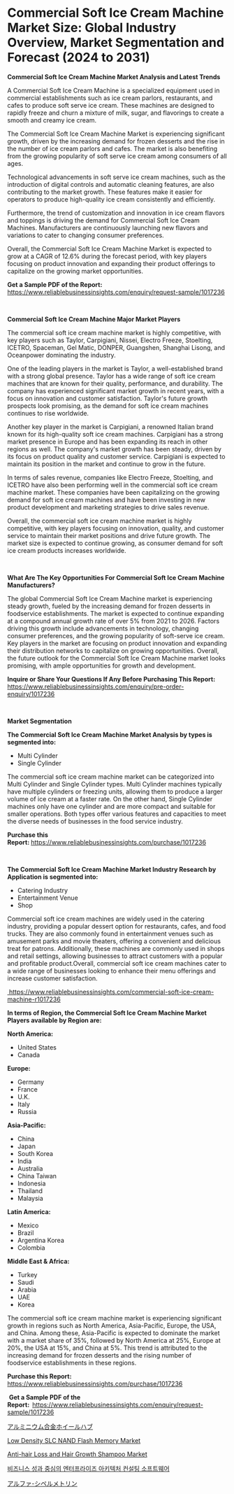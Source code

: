 <p><h1>Commercial Soft Ice Cream Machine Market Size: Global Industry Overview, Market Segmentation and Forecast (2024 to 2031)</h1></p><p><strong>Commercial Soft Ice Cream Machine Market Analysis and Latest Trends</strong></p>
<p><p>A Commercial Soft Ice Cream Machine is a specialized equipment used in commercial establishments such as ice cream parlors, restaurants, and cafes to produce soft serve ice cream. These machines are designed to rapidly freeze and churn a mixture of milk, sugar, and flavorings to create a smooth and creamy ice cream.</p><p>The Commercial Soft Ice Cream Machine Market is experiencing significant growth, driven by the increasing demand for frozen desserts and the rise in the number of ice cream parlors and cafes. The market is also benefiting from the growing popularity of soft serve ice cream among consumers of all ages.</p><p>Technological advancements in soft serve ice cream machines, such as the introduction of digital controls and automatic cleaning features, are also contributing to the market growth. These features make it easier for operators to produce high-quality ice cream consistently and efficiently.</p><p>Furthermore, the trend of customization and innovation in ice cream flavors and toppings is driving the demand for Commercial Soft Ice Cream Machines. Manufacturers are continuously launching new flavors and variations to cater to changing consumer preferences.</p><p>Overall, the Commercial Soft Ice Cream Machine Market is expected to grow at a CAGR of 12.6% during the forecast period, with key players focusing on product innovation and expanding their product offerings to capitalize on the growing market opportunities.</p></p>
<p><strong>Get a Sample PDF of the Report:&nbsp;</strong> <a href="https://www.reliablebusinessinsights.com/enquiry/request-sample/1017236">https://www.reliablebusinessinsights.com/enquiry/request-sample/1017236</a></p>
<p>&nbsp;</p>
<p><strong>Commercial Soft Ice Cream Machine Major Market Players</strong></p>
<p><p>The commercial soft ice cream machine market is highly competitive, with key players such as Taylor, Carpigiani, Nissei, Electro Freeze, Stoelting, ICETRO, Spaceman, Gel Matic, DONPER, Guangshen, Shanghai Lisong, and Oceanpower dominating the industry. </p><p>One of the leading players in the market is Taylor, a well-established brand with a strong global presence. Taylor has a wide range of soft ice cream machines that are known for their quality, performance, and durability. The company has experienced significant market growth in recent years, with a focus on innovation and customer satisfaction. Taylor's future growth prospects look promising, as the demand for soft ice cream machines continues to rise worldwide.</p><p>Another key player in the market is Carpigiani, a renowned Italian brand known for its high-quality soft ice cream machines. Carpigiani has a strong market presence in Europe and has been expanding its reach in other regions as well. The company's market growth has been steady, driven by its focus on product quality and customer service. Carpigiani is expected to maintain its position in the market and continue to grow in the future.</p><p>In terms of sales revenue, companies like Electro Freeze, Stoelting, and ICETRO have also been performing well in the commercial soft ice cream machine market. These companies have been capitalizing on the growing demand for soft ice cream machines and have been investing in new product development and marketing strategies to drive sales revenue.</p><p>Overall, the commercial soft ice cream machine market is highly competitive, with key players focusing on innovation, quality, and customer service to maintain their market positions and drive future growth. The market size is expected to continue growing, as consumer demand for soft ice cream products increases worldwide.</p></p>
<p>&nbsp;</p>
<p><strong>What Are The Key Opportunities For Commercial Soft Ice Cream Machine Manufacturers?</strong></p>
<p><p>The global Commercial Soft Ice Cream Machine market is experiencing steady growth, fueled by the increasing demand for frozen desserts in foodservice establishments. The market is expected to continue expanding at a compound annual growth rate of over 5% from 2021 to 2026. Factors driving this growth include advancements in technology, changing consumer preferences, and the growing popularity of soft-serve ice cream. Key players in the market are focusing on product innovation and expanding their distribution networks to capitalize on growing opportunities. Overall, the future outlook for the Commercial Soft Ice Cream Machine market looks promising, with ample opportunities for growth and development.</p></p>
<p><strong>Inquire or Share Your Questions If Any Before Purchasing This Report:</strong> <a href="https://www.reliablebusinessinsights.com/enquiry/pre-order-enquiry/1017236">https://www.reliablebusinessinsights.com/enquiry/pre-order-enquiry/1017236</a></p>
<p>&nbsp;</p>
<p><strong>Market Segmentation</strong></p>
<p><strong>The Commercial Soft Ice Cream Machine Market Analysis by types is segmented into:</strong></p>
<p><ul><li>Multi Cylinder</li><li>Single Cylinder</li></ul></p>
<p><p>The commercial soft ice cream machine market can be categorized into Multi Cylinder and Single Cylinder types. Multi Cylinder machines typically have multiple cylinders or freezing units, allowing them to produce a larger volume of ice cream at a faster rate. On the other hand, Single Cylinder machines only have one cylinder and are more compact and suitable for smaller operations. Both types offer various features and capacities to meet the diverse needs of businesses in the food service industry.</p></p>
<p><strong>Purchase this Report:&nbsp;</strong><a href="https://www.reliablebusinessinsights.com/purchase/1017236">https://www.reliablebusinessinsights.com/purchase/1017236</a></p>
<p>&nbsp;</p>
<p><strong>The Commercial Soft Ice Cream Machine Market Industry Research by Application is segmented into:</strong></p>
<p><ul><li>Catering Industry</li><li>Entertainment Venue</li><li>Shop</li></ul></p>
<p><p>Commercial soft ice cream machines are widely used in the catering industry, providing a popular dessert option for restaurants, cafes, and food trucks. They are also commonly found in entertainment venues such as amusement parks and movie theaters, offering a convenient and delicious treat for patrons. Additionally, these machines are commonly used in shops and retail settings, allowing businesses to attract customers with a popular and profitable product.Overall, commercial soft ice cream machines cater to a wide range of businesses looking to enhance their menu offerings and increase customer satisfaction.</p></p>
<p><a href="https://www.reliablebusinessinsights.com/commercial-soft-ice-cream-machine-r1017236">&nbsp;https://www.reliablebusinessinsights.com/commercial-soft-ice-cream-machine-r1017236</a></p>
<p><strong>In terms of Region, the Commercial Soft Ice Cream Machine Market Players available by Region are:</strong></p>
<p>
    <p> <strong> North America: </strong>
        <ul>
            <li>United States</li>
            <li>Canada</li>
        </ul>
        </p> 
    <p> <strong> Europe: </strong>
        <ul>
            <li>Germany</li>
            <li>France</li>
            <li>U.K.</li>
            <li>Italy</li>
            <li>Russia</li>
        </ul>
        </p> 
    <p> <strong> Asia-Pacific: </strong>
        <ul>
            <li>China</li>
            <li>Japan</li>
            <li>South Korea</li>
            <li>India</li>
            <li>Australia</li>
            <li>China Taiwan</li>
            <li>Indonesia</li>
            <li>Thailand</li>
            <li>Malaysia</li>
        </ul>
        </p> 
    <p> <strong> Latin America: </strong>
        <ul>
            <li>Mexico</li>
            <li>Brazil</li>
            <li>Argentina Korea</li>
            <li>Colombia</li>
        </ul>
        </p> 
    <p> <strong> Middle East & Africa: </strong>
        <ul>
            <li>Turkey</li>
            <li>Saudi</li>
            <li>Arabia</li>
            <li>UAE</li>
            <li>Korea</li>
        </ul>
    </p>
    </p>
<p><p>The commercial soft ice cream machine market is experiencing significant growth in regions such as North America, Asia-Pacific, Europe, the USA, and China. Among these, Asia-Pacific is expected to dominate the market with a market share of 35%, followed by North America at 25%, Europe at 20%, the USA at 15%, and China at 5%. This trend is attributed to the increasing demand for frozen desserts and the rising number of foodservice establishments in these regions.</p></p>
<p><strong>Purchase this Report: </strong><a href="https://www.reliablebusinessinsights.com/purchase/1017236">https://www.reliablebusinessinsights.com/purchase/1017236</a></p>
<p>&nbsp;<strong>Get a Sample PDF of the Report:&nbsp;&nbsp;</strong><a href="https://www.reliablebusinessinsights.com/enquiry/request-sample/1017236">https://www.reliablebusinessinsights.com/enquiry/request-sample/1017236</a></p>
<p><strong></strong></p>
<p><p><a href="https://github.com/Sophiaard2003/Market-Research-Report-List-1/blob/main/423483887366.md">アルミニウム合金ホイールハブ</a></p><p><a href="https://github.com/brenzgnarento/Market-Research-Report-List-2/blob/main/low-density-slc-nand-flash-memory-market.md">Low Density SLC NAND Flash Memory Market</a></p><p><a href="https://issuu.com/reportprime-2/docs/anti-hair-loss-and-hair-growth-shampoo-market-size">Anti-hair Loss and Hair Growth Shampoo Market</a></p><p><a href="https://medium.com/@danieldobroiu20221/%EB%B9%84%EC%A6%88%EB%8B%88%EC%8A%A4-%EA%B2%B0%EA%B3%BC-%EC%A4%91%EC%8B%AC-%EA%B8%B0%EC%97%85-%EA%B5%AC%EC%A1%B0-%EC%BB%A8%EC%84%A4%ED%8C%85-%EC%86%8C%ED%94%84%ED%8A%B8%EC%9B%A8%EC%96%B4-%EC%8B%9C%EC%9E%A5-%EA%B7%9C%EB%AA%A8%EB%8A%94-%EA%B8%80%EB%A1%9C%EB%B2%8C-%EC%82%B0%EC%97%85%EC%97%90%EC%84%9C-%EC%B5%9C%EC%83%81%EC%9D%98-%EB%A7%88%EC%BC%80%ED%8C%85-%EC%B1%84%EB%84%90%EC%9D%84-%EB%B3%B4%EC%97%AC%EC%A4%8D%EB%8B%88%EB%8B%A4-9dff5c55836a">비즈니스 성과 중심의 엔터프라이즈 아키텍처 컨설팅 소프트웨어</a></p><p><a href="https://github.com/hilmi-2a/Market-Research-Report-List-1/blob/main/371145987365.md">アルファ-シペルメトリン</a></p></p>